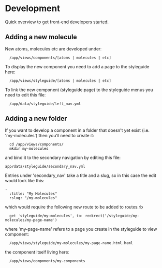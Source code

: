 # Development

Quick overview to get front-end developers started.

   

## Adding a new molecule

New atoms, molecules etc are developed under:

```
  /app/views/components/[atoms | molecules | etc]

```
   


To display the new component you need to add a page to the styleguide here:


```
  /app/views/styleguide/[atoms | molecules | etc]

```
   


To link the new component (styleguide page) to the styleguide menus you need to edit this file:

```
  /app/data/styleguide/left_nav.yml

```
   



## Adding a new folder

If you want to develop a component in a folder that doesn't yet exist (i.e. 'my-molecules') then you'll need to create it:

```
  cd /app/views/components/
  mkdir my-molecules

```
  
and bind it to the secondary navigation by editing this file:

```
app/data/styleguide/secondary_nav.yml

```


Entries under 'secondary_nav' take a title and a slug, so in this case the edit would look like this:

```
-
  :title: "My Molecules"
  :slug: "/my-molecules"

```

which would require the following new route to be added to routes.rb
 
```
  get 'styleguide/my-molecules', to: redirect('/styleguide/my-molecules/my-page-name')

```
  

where 'my-page-name' refers to a page you create in the styleguide to view component:

```
  /app/views/styleguide/my-molecules/my-page-name.html.haml

```
  

the component itself living here:

```
  /app/views/components/my-components

```
  


